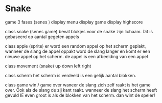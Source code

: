 # Snake
game 3 fases  (senes )
    display menu 
    display game 
    display highscore 

class snake (senes game)
 bevat blokjes voor de snake zijn lichaam. Dit is gebaseerd op aantal gegeten appels

class apple (sprite) 
    er word een random appel op het scherm geplakt, wanneer de slang de appel oppakt word de slang langer en komt er een nieuwe appel op het scherm. 
    de appel is een afbeelding van een appel 

class movement (snake)
    up down left right 

class scherm
    het scherm is verdeeld is een gelijk aantal blokken.


class game win / game over 
    waneer de slang zich zelf raakt is het game over. Ook als de slang de zij kant raakt. 
    wanneer de slang het scherm heeft gevuld IE even groot is als de blokken van het scherm. dan wint de speler!

